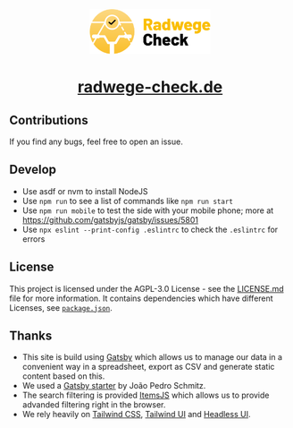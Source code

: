 <div align="center">
  <img src="src/components/assets/radwegecheck-logo-mehrfarbig.svg" height="80" />
  <h1 align="center"><a href="https://radwege-check.de">radwege-check.de</a></h1>
</div>

## Contributions

If you find any bugs, feel free to open an issue.

## Develop

- Use asdf or nvm to install NodeJS
- Use `npm run` to see a list of commands like `npm run start`
- Use `npm run mobile` to test the side with your mobile phone; more at https://github.com/gatsbyjs/gatsby/issues/5801
- Use `npx eslint --print-config .eslintrc` to check the `.eslintrc` for errors

## License

This project is licensed under the AGPL-3.0 License - see the [LICENSE.md](LICENSE.md) file for more information.
It contains dependencies which have different Licenses, see [`package.json`](./package.json).

## Thanks

- This site is build using [Gatsby](https://www.gatsbyjs.com/) which allows us to manage our data in a convenient way in a spreadsheet, export as CSV and generate static content based on this.
- We used a [Gatsby starter](https://github.com/jpedroschmitz/gatsby-starter-ts) by João Pedro Schmitz.
- The search filtering is provided [ItemsJS](https://github.com/itemsapi/itemsjs) which allows us to provide advanded filtering right in the browser.
- We rely heavily on [Tailwind CSS](https://tailwindcss.com/), [Tailwind UI](https://tailwindui.com/) and [Headless UI](https://headlessui.dev/).
